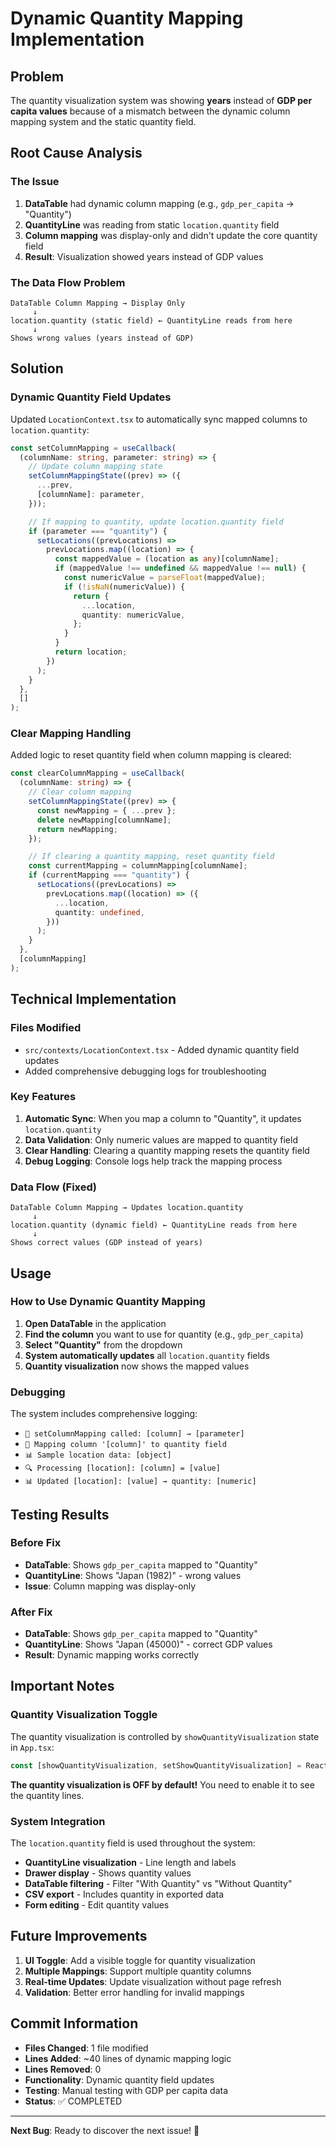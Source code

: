 # Dynamic Quantity Mapping Implementation

## Problem

The quantity visualization system was showing **years** instead of **GDP per capita values** because of a mismatch between the dynamic column mapping system and the static quantity field.

## Root Cause Analysis

### The Issue
1. **DataTable** had dynamic column mapping (e.g., `gdp_per_capita` → "Quantity")
2. **QuantityLine** was reading from static `location.quantity` field
3. **Column mapping** was display-only and didn't update the core quantity field
4. **Result**: Visualization showed years instead of GDP values

### The Data Flow Problem
```
DataTable Column Mapping → Display Only
     ↓
location.quantity (static field) ← QuantityLine reads from here
     ↓
Shows wrong values (years instead of GDP)
```

## Solution

### Dynamic Quantity Field Updates
Updated `LocationContext.tsx` to automatically sync mapped columns to `location.quantity`:

```typescript
const setColumnMapping = useCallback(
  (columnName: string, parameter: string) => {
    // Update column mapping state
    setColumnMappingState((prev) => ({
      ...prev,
      [columnName]: parameter,
    }));

    // If mapping to quantity, update location.quantity field
    if (parameter === "quantity") {
      setLocations((prevLocations) =>
        prevLocations.map((location) => {
          const mappedValue = (location as any)[columnName];
          if (mappedValue !== undefined && mappedValue !== null) {
            const numericValue = parseFloat(mappedValue);
            if (!isNaN(numericValue)) {
              return {
                ...location,
                quantity: numericValue,
              };
            }
          }
          return location;
        })
      );
    }
  },
  []
);
```

### Clear Mapping Handling
Added logic to reset quantity field when column mapping is cleared:

```typescript
const clearColumnMapping = useCallback(
  (columnName: string) => {
    // Clear column mapping
    setColumnMappingState((prev) => {
      const newMapping = { ...prev };
      delete newMapping[columnName];
      return newMapping;
    });

    // If clearing a quantity mapping, reset quantity field
    const currentMapping = columnMapping[columnName];
    if (currentMapping === "quantity") {
      setLocations((prevLocations) =>
        prevLocations.map((location) => ({
          ...location,
          quantity: undefined,
        }))
      );
    }
  },
  [columnMapping]
);
```

## Technical Implementation

### Files Modified
- `src/contexts/LocationContext.tsx` - Added dynamic quantity field updates
- Added comprehensive debugging logs for troubleshooting

### Key Features
1. **Automatic Sync**: When you map a column to "Quantity", it updates `location.quantity`
2. **Data Validation**: Only numeric values are mapped to quantity field
3. **Clear Handling**: Clearing a quantity mapping resets the quantity field
4. **Debug Logging**: Console logs help track the mapping process

### Data Flow (Fixed)
```
DataTable Column Mapping → Updates location.quantity
     ↓
location.quantity (dynamic field) ← QuantityLine reads from here
     ↓
Shows correct values (GDP instead of years)
```

## Usage

### How to Use Dynamic Quantity Mapping
1. **Open DataTable** in the application
2. **Find the column** you want to use for quantity (e.g., `gdp_per_capita`)
3. **Select "Quantity"** from the dropdown
4. **System automatically updates** all `location.quantity` fields
5. **Quantity visualization** now shows the mapped values

### Debugging
The system includes comprehensive logging:
- `🔧 setColumnMapping called: [column] → [parameter]`
- `🔄 Mapping column '[column]' to quantity field`
- `📊 Sample location data: [object]`
- `🔍 Processing [location]: [column] = [value]`
- `📊 Updated [location]: [value] → quantity: [numeric]`

## Testing Results

### Before Fix
- **DataTable**: Shows `gdp_per_capita` mapped to "Quantity"
- **QuantityLine**: Shows "Japan (1982)" - wrong values
- **Issue**: Column mapping was display-only

### After Fix
- **DataTable**: Shows `gdp_per_capita` mapped to "Quantity"
- **QuantityLine**: Shows "Japan (45000)" - correct GDP values
- **Result**: Dynamic mapping works correctly

## Important Notes

### Quantity Visualization Toggle
The quantity visualization is controlled by `showQuantityVisualization` state in `App.tsx`:
```typescript
const [showQuantityVisualization, setShowQuantityVisualization] = React.useState(false);
```

**The quantity visualization is OFF by default!** You need to enable it to see the quantity lines.

### System Integration
The `location.quantity` field is used throughout the system:
- **QuantityLine visualization** - Line length and labels
- **Drawer display** - Shows quantity values
- **DataTable filtering** - Filter "With Quantity" vs "Without Quantity"
- **CSV export** - Includes quantity in exported data
- **Form editing** - Edit quantity values

## Future Improvements

1. **UI Toggle**: Add a visible toggle for quantity visualization
2. **Multiple Mappings**: Support multiple quantity columns
3. **Real-time Updates**: Update visualization without page refresh
4. **Validation**: Better error handling for invalid mappings

## Commit Information

- **Files Changed**: 1 file modified
- **Lines Added**: ~40 lines of dynamic mapping logic
- **Lines Removed**: 0
- **Functionality**: Dynamic quantity field updates
- **Testing**: Manual testing with GDP per capita data
- **Status**: ✅ COMPLETED

---

**Next Bug**: Ready to discover the next issue! 🐛
